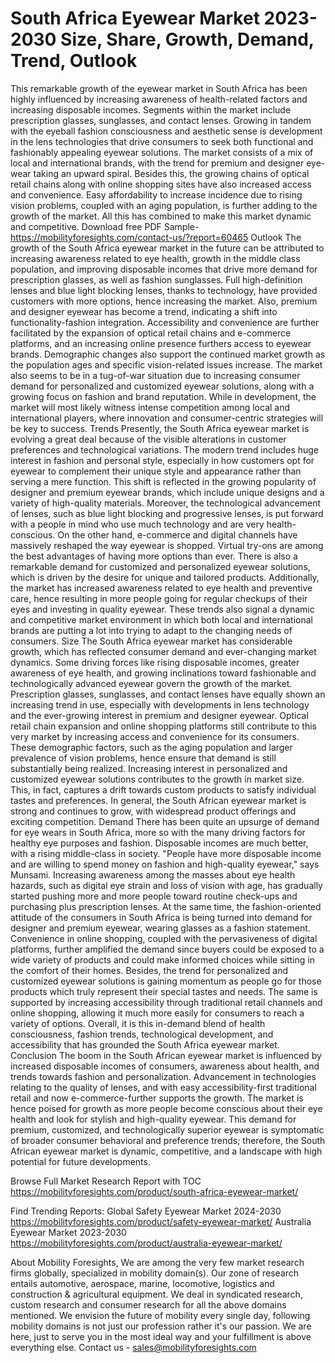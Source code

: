 # South Africa Eyewear Market 2023-2030 Size, Share, Growth, Demand, Trend, Outlook
This remarkable growth of the eyewear market in South Africa has been highly influenced by increasing awareness of health-related factors and increasing disposable incomes. Segments within the market include prescription glasses, sunglasses, and contact lenses. Growing in tandem with the eyeball fashion consciousness and aesthetic sense is development in the lens technologies that drive consumers to seek both functional and fashionably appealing eyewear solutions. The market consists of a mix of local and international brands, with the trend for premium and designer eye-wear taking an upward spiral. Besides this, the growing chains of optical retail chains along with online shopping sites have also increased access and convenience. Easy affordability to increase incidence due to rising vision problems, coupled with an aging population, is further adding to the growth of the market. All this has combined to make this market dynamic and competitive.
Download free PDF Sample- https://mobilityforesights.com/contact-us/?report=60465
Outlook
The growth of the South Africa eyewear market in the future can be attributed to increasing awareness related to eye health, growth in the middle class population, and improving disposable incomes that drive more demand for prescription glasses, as well as fashion sunglasses. Full high-definition lenses and blue light blocking lenses, thanks to technology, have provided customers with more options, hence increasing the market. Also, premium and designer eyewear has become a trend, indicating a shift into functionality-fashion integration. Accessibility and convenience are further facilitated by the expansion of optical retail chains and e-commerce platforms, and an increasing online presence furthers access to eyewear brands. Demographic changes also support the continued market growth as the population ages and specific vision-related issues increase. The market also seems to be in a tug-of-war situation due to increasing consumer demand for personalized and customized eyewear solutions, along with a growing focus on fashion and brand reputation. While in development, the market will most likely witness intense competition among local and international players, where innovation and consumer-centric strategies will be key to success.
Trends
Presently, the South Africa eyewear market is evolving a great deal because of the visible alterations in customer preferences and technological variations. The modern trend includes huge interest in fashion and personal style, especially in how customers opt for eyewear to complement their unique style and appearance rather than serving a mere function. This shift is reflected in the growing popularity of designer and premium eyewear brands, which include unique designs and a variety of high-quality materials. Moreover, the technological advancement of lenses, such as blue light blocking and progressive lenses, is put forward with a people in mind who use much technology and are very health-conscious. On the other hand, e-commerce and digital channels have massively reshaped the way eyewear is shopped. Virtual try-ons are among the best advantages of having more options than ever. There is also a remarkable demand for customized and personalized eyewear solutions, which is driven by the desire for unique and tailored products. Additionally, the market has increased awareness related to eye health and preventive care, hence resulting in more people going for regular checkups of their eyes and investing in quality eyewear. These trends also signal a dynamic and competitive market environment in which both local and international brands are putting a lot into trying to adapt to the changing needs of consumers.
Size
The South Africa eyewear market has considerable growth, which has reflected consumer demand and ever-changing market dynamics. Some driving forces like rising disposable incomes, greater awareness of eye health, and growing inclinations toward fashionable and technologically advanced eyewear govern the growth of the market. Prescription glasses, sunglasses, and contact lenses have equally shown an increasing trend in use, especially with developments in lens technology and the ever-growing interest in premium and designer eyewear. Optical retail chain expansion and online shopping platforms still contribute to this very market by increasing access and convenience for its consumers. These demographic factors, such as the aging population and larger prevalence of vision problems, hence ensure that demand is still substantially being realized. Increasing interest in personalized and customized eyewear solutions contributes to the growth in market size. This, in fact, captures a drift towards custom products to satisfy individual tastes and preferences. In general, the South African eyewear market is strong and continues to grow, with widespread product offerings and exciting competition.
Demand 
There has been quite an upsurge of demand for eye wears in South Africa, more so with the many driving factors for healthy eye purposes and fashion. Disposable incomes are much better, with a rising middle-class in society. "People have more disposable income and are willing to spend money on fashion and high-quality eyewear," says Munsami. Increasing awareness among the masses about eye health hazards, such as digital eye strain and loss of vision with age, has gradually started pushing more and more people toward routine check-ups and purchasing plus prescription lenses. At the same time, the fashion-oriented attitude of the consumers in South Africa is being turned into demand for designer and premium eyewear, wearing glasses as a fashion statement. Convenience in online shopping, coupled with the pervasiveness of digital platforms, further amplified the demand since buyers could be exposed to a wide variety of products and could make informed choices while sitting in the comfort of their homes. Besides, the trend for personalized and customized eyewear solutions is gaining momentum as people go for those products which truly represent their special tastes and needs. The same is supported by increasing accessibility through traditional retail channels and online shopping, allowing it much more easily for consumers to reach a variety of options. Overall, it is this in-demand blend of health consciousness, fashion trends, technological development, and accessibility that has grounded the South Africa eyewear market.
Conclusion
The boom in the South African eyewear market is influenced by increased disposable incomes of consumers, awareness about health, and trends towards fashion and personalization. Advancement in technologies relating to the quality of lenses, and with easy accessibility-first traditional retail and now e-commerce-further supports the growth. The market is hence poised for growth as more people become conscious about their eye health and look for stylish and high-quality eyewear. This demand for premium, customized, and technologically superior eyewear is symptomatic of broader consumer behavioral and preference trends; therefore, the South African eyewear market is dynamic, competitive, and a landscape with high potential for future developments.

Browse Full Market Research Report with TOC  https://mobilityforesights.com/product/south-africa-eyewear-market/

Find Trending Reports:
Global Safety Eyewear Market 2024-2030
https://mobilityforesights.com/product/safety-eyewear-market/
Australia Eyewear Market 2023-2030
https://mobilityforesights.com/product/australia-eyewear-market/

About Mobility Foresights,
We are among the very few market research firms globally, specialized in mobility domain(s). Our zone of research entails automotive, aerospace, marine, locomotive, logistics and construction & agricultural equipment. We deal in syndicated research, custom research and consumer research for all the above domains mentioned.
We envision the future of mobility every single day, following mobility domains is not just our profession rather it's our passion. We are here, just to serve you in the most ideal way and your fulfillment is above everything else. Contact us -  sales@mobilityforesights.com 

